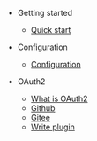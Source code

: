 * Getting started
  * [Quick start](quickstart.md)

* Configuration
  * [Configuration](configuration.md)

* OAuth2
  * [What is OAuth2](oauth2.md)
  * [Github](oauth2-github.md)
  * [Gitee](oauth2-gitee.md)
  * [Write plugin](write-a-oauth2-plugin.md)
